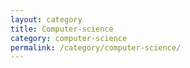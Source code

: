```yaml
---
layout: category
title: Computer-science
category: computer-science
permalink: /category/computer-science/
---
```

